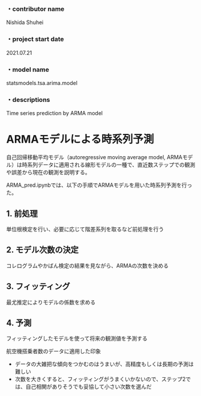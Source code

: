 ### ・contributor name
Nishida Shuhei
### ・project start date 
2021.07.21
### ・model name
statsmodels.tsa.arima.model
### ・descriptions
Time series prediction by ARMA model

# ARMAモデルによる時系列予測

自己回帰移動平均モデル（autoregressive moving average model, ARMAモデル）は時系列データに適用される線形モデルの一種で、直近数ステップでの観測や誤差から現在の観測を説明する。


ARMA_pred.ipynbでは、以下の手順でARMAモデルを用いた時系列予測を行った。

## 1. 前処理
単位根検定を行い、必要に応じて階差系列を取るなど前処理を行う
## 2. モデル次数の決定
コレログラムやかばん検定の結果を見ながら、ARMAの次数を決める
## 3. フィッティング
最尤推定によりモデルの係数を求める
## 4. 予測
フィッティングしたモデルを使って将来の観測値を予測する

航空機搭乗者数のデータに適用した印象
* データの大雑把な傾向をつかむのはうまいが、高精度もしくは長期の予測は難しい
* 次数を大きくすると、フィッティングがうまくいかないので、ステップ2では、自己相関がありそうでも妥協して小さい次数を選んだ
